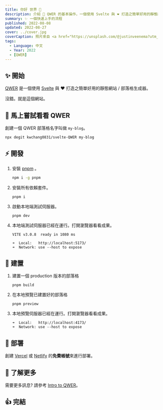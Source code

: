 ```yaml
---
title: 你好 世界 👋
description: 介紹 🚀 QWER 的基本操作，一個使用 Svelte 與 ❤ 打造之簡單好用的靜態網站 / 部落格生成器。
summary: ✨ 一個快速上手的流程
published: 2022-08-08
updated: 2022-08-27
cover: ../cover.jpg
coverCaption: 照片來自 <a href="https://unsplash.com/@justinveenema?utm_source=unsplash&utm_medium=referral&utm_content=creditCopyText">Justin Veenema</a> 從 <a href="https://unsplash.com/s/photos/motivation?utm_source=unsplash&utm_medium=referral&utm_content=creditCopyText">Unsplash</a>
tags:
  - Language: 中文
  - Year: 2022
  - [QWER]
---
```


## ✨ 開始

[QWER](https://www.github.com/kwchang0831/svelte-QWER) 是一個使用 [Svelte](https://svelte.dev/) 與 ❤ 打造之簡單好用的靜態網站 / 部落格生成器。

沒錯。就是這個網站。

## 🎉 馬上嘗試看看 QWER

創建一個 QWER 部落格名字叫做 `my-blog`。

```sh
npx degit kwchang0831/svelte-QWER my-blog
```

## ⚡️ 開發

1. 安裝 [pnpm](https://github.com/pnpm/pnpm) 。

   ```bash
   npm i -g pnpm
   ```

1. 安裝所有依賴套件。

   ```shell
   pnpm i
   ```

1. 啟動本地端測試伺服器。

   ```shell
   pnpm dev
   ```

1. 本地端測試伺服器已經在運行。打開瀏覽器看看成果。

   ```shell
   VITE v3.0.8  ready in 1080 ms

   ➜  Local:   http://localhost:5173/
   ➜  Network: use --host to expose
   ```

## 🔧 建置

1. 建置一個 production 版本的部落格

   ```shell
   pnpm build
   ```

1. 在本地預覽已建置好的部落格

   ```shell
   pnpm preview
   ```

1. 本地預覽伺服器已經在運行。打開瀏覽器看看成果。

   ```shell
   ➜  Local:   http://localhost:4173/
   ➜  Network: use --host to expose
   ```

## 🚀 部署

創建 [Vercel](https://vercel.com/) 或 [Netlify](https://www.netlify.com/) 的**免費帳號**來進行部署。

## 🙋 了解更多

需要更多訊息? 請參考 [Intro to QWER](/intro-to-QWER)。

## 👍 完結
